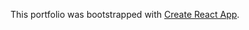 This portfolio was bootstrapped with [Create React App](https://github.com/facebook/create-react-app).